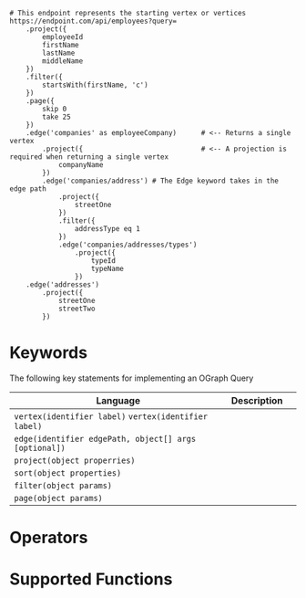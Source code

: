 ```
# This endpoint represents the starting vertex or vertices
https://endpoint.com/api/employees?query=
    .project({
        employeeId 
        firstName 
        lastName 
        middleName
    })
    .filter({
        startsWith(firstName, 'c')
    })
    .page({
        skip 0
        take 25
    })
    .edge('companies' as employeeCompany)      # <-- Returns a single vertex
        .project({                             # <-- A projection is required when returning a single vertex
            companyName
        })
        .edge('companies/address') # The Edge keyword takes in the edge path
            .project({
                streetOne
            })
            .filter({
                addressType eq 1
            })
            .edge('companies/addresses/types')
                .project({
                    typeId
                    typeName
                })
    .edge('addresses')
        .project({
			streetOne
			streetTwo
        })

```


# Keywords

The following key statements for implementing an OGraph Query

| Language                                              | Description |     |
| ----------------------------------------------------- | ----------- | --- |
| `vertex(identifier label)` `vertex(identifier label)` |             |     |
| `edge(identifier edgePath, object[] args [optional])` |             |     |
| `project(object properries)`                          |             |     |
| `sort(object properties)`                             |             |     |
| `filter(object params)`                               |             |     |
| `page(object params)`                                 |             |     |



# Operators






# Supported Functions


